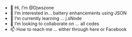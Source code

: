 - 👋 Hi, I’m @Djwszone
- 👀 I’m interested in... battery enhancements using JSON
- 🌱 I’m currently learning ... j.sNode 
- 💞️ I’m looking to collaborate on ... all codes
- 📫 How to reach me ... either through here or Facebook

<!---
Djwszone/Djwszone is a ✨ special ✨ repository because its `README.md` (this file) appears on your GitHub profile.
You can click the Preview link to take a look at your changes.
--->
